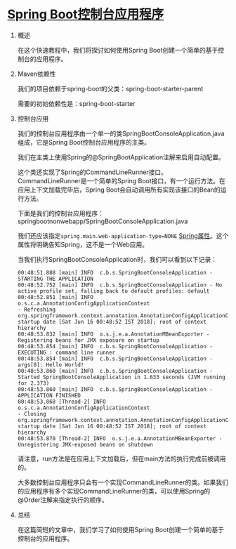 # [Spring Boot控制台应用程序](https://www.baeldung.com/spring-boot-console-app)

1. 概述

    在这个快速教程中，我们将探讨如何使用Spring Boot创建一个简单的基于控制台的应用程序。

2. Maven依赖性

    我们的项目依赖于spring-boot的父类：spring-boot-starter-parent

    需要的初始依赖性是：spring-boot-starter

3. 控制台应用

    我们的控制台应用程序由一个单一的类SpringBootConsoleApplication.java组成，它是Spring Boot控制台应用程序的主类。

    我们在主类上使用Spring的@SpringBootApplication注解来启用自动配置。

    这个类还实现了Spring的CommandLineRunner接口。CommandLineRunner是一个简单的Spring Boot接口，有一个运行方法。在应用上下文加载完毕后，Spring Boot会自动调用所有实现该接口的Bean的运行方法。

    下面是我们的控制台应用程序：springbootnonwebapp/SpringBootConsoleApplication.java

    我们还应该指定`spring.main.web-application-type=NONE` [Spring属性](https://www.baeldung.com/properties-with-spring)。这个属性将明确告知Spring，这不是一个Web应用。

    当我们执行SpringBootConsoleApplication时，我们可以看到以下记录：

    ```log
    00:48:51.888 [main] INFO  c.b.s.SpringBootConsoleApplication - STARTING THE APPLICATION
    00:48:52.752 [main] INFO  c.b.s.SpringBootConsoleApplication - No active profile set, falling back to default profiles: default
    00:48:52.851 [main] INFO  o.s.c.a.AnnotationConfigApplicationContext 
    - Refreshing org.springframework.context.annotation.AnnotationConfigApplicationContext@6497b078: startup date [Sat Jun 16 00:48:52 IST 2018]; root of context hierarchy
    00:48:53.832 [main] INFO  o.s.j.e.a.AnnotationMBeanExporter - Registering beans for JMX exposure on startup
    00:48:53.854 [main] INFO  c.b.s.SpringBootConsoleApplication - EXECUTING : command line runner
    00:48:53.854 [main] INFO  c.b.s.SpringBootConsoleApplication - args[0]: Hello World!
    00:48:53.860 [main] INFO  c.b.s.SpringBootConsoleApplication - Started SpringBootConsoleApplication in 1.633 seconds (JVM running for 2.373)
    00:48:53.860 [main] INFO  c.b.s.SpringBootConsoleApplication - APPLICATION FINISHED
    00:48:53.868 [Thread-2] INFO  o.s.c.a.AnnotationConfigApplicationContext 
    - Closing org.springframework.context.annotation.AnnotationConfigApplicationContext@6497b078: startup date [Sat Jun 16 00:48:52 IST 2018]; root of context hierarchy
    00:48:53.870 [Thread-2] INFO  o.s.j.e.a.AnnotationMBeanExporter - Unregistering JMX-exposed beans on shutdown
    ```

    请注意，run方法是在应用上下文加载后，但在main方法的执行完成前被调用的。

    大多数控制台应用程序只会有一个实现CommandLineRunner的类。如果我们的应用程序有多个实现CommandLineRunner的类，可以使用Spring的@Order注解来指定执行的顺序。

4. 总结

    在这篇简短的文章中，我们学习了如何使用Spring Boot创建一个简单的基于控制台的应用程序。

